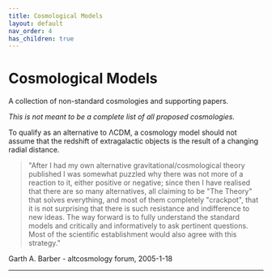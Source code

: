 ```yaml
---
title: Cosmological Models
layout: default
nav_order: 4
has_children: true
---
```


# Cosmological Models

A collection of non-standard cosmologies and supporting papers.

*This is not meant to be a complete list of all proposed cosmologies.*

To qualify as an alternative to ΛCDM, a cosmology model should not assume that the redshift of extragalactic objects is the result of a changing radial distance. 

> "After I had my own alternative gravitational/cosmological theory published I was somewhat puzzled why there was not more of a reaction to it, either positive or negative; since then I have realised that there are so many alternatives, all claiming to be "The Theory" that solves everything, and most of them completely "crackpot", that it is not surprising that there is such resistance and indifference to new ideas.
> The way forward is to fully understand the standard models and critically and informatively to ask pertinent questions. Most of the scientific establishment would also agree with this strategy." 

Garth A. Barber - altcosmology forum, 2005-1-18

---
